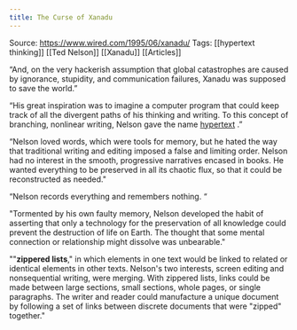 ```yaml
---
title: The Curse of Xanadu
---
```


Source: https://www.wired.com/1995/06/xanadu/ Tags: [[hypertext thinking]] [[Ted Nelson]] [[Xanadu]] [[Articles]]

“And, on the very hackerish assumption that global catastrophes are caused by ignorance, stupidity, and communication failures, Xanadu was supposed to save the world.”

“His great inspiration was to imagine a computer program that could keep track of all the divergent paths of his thinking and writing. To this concept of branching, nonlinear writing, Nelson gave the name [hypertext](https://www.wired.com/1995/06/xanadu/#4) .”

“Nelson loved words, which were tools for memory, but he hated the way that traditional writing and editing imposed a false and limiting order. Nelson had no interest in the smooth, progressive narratives encased in books. He wanted everything to be preserved in all its chaotic flux, so that it could be reconstructed as needed."

“Nelson records everything and remembers nothing. “

"Tormented by his own faulty memory, Nelson developed the habit of asserting that only a technology for the preservation of all knowledge could prevent the destruction of life on Earth. The thought that some mental connection or relationship might dissolve was unbearable."

""**zippered lists**," in which elements in one text would be linked to related or identical elements in other texts. Nelson's two interests, screen editing and nonsequential writing, were merging. With zippered lists, links could be made between large sections, small sections, whole pages, or single paragraphs. The writer and reader could manufacture a unique document by following a set of links between discrete documents that were "zipped" together."
